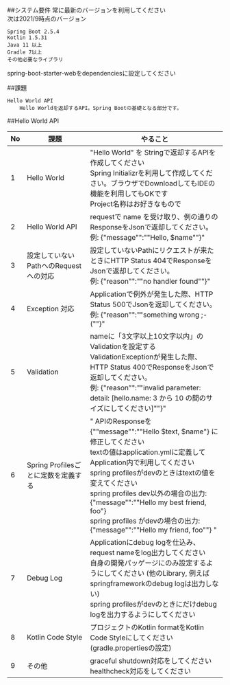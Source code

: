 ##システム要件
常に最新のバージョンを利用してください  
次は2021/9時点のバージョン

    Spring Boot 2.5.4
    Kotlin 1.5.31
    Java 11 以上
    Gradle 7以上
    その他必要なライブラリ

spring-boot-starter-webをdependenciesに設定してください

##課題

    Hello World API
        Hello Worldを返却するAPI。Spring Bootの基礎となる部分です。

##Hello World API

| No  | 課題                                   | やること                                                                                                                                                                                                                                                                                                                                                                                           | 
| --- | -------------------------------------- | -------------------------------------------------------------------------------------------------------------------------------------------------------------------------------------------------------------------------------------------------------------------------------------------------------------------------------------------------------------------------------------------------- | 
| 1   | Hello World                            | "Hello World" を Stringで返却するAPIを作成してください<br>    Spring Initializrを利用して作成してください。ブラウザでDownloadしてもIDEの機能を利用してもOKです<br>    Project名称はお好きなもので                                                                                                                                                                                            | 
| 2   | Hello World API                        | requestで name  を受け取り、例の通りのResponseをJsonで返却してください。<br>例:  {"message"":""Hello, $name""}"                                                                                                                                                                                                                                                                                    | 
| 3   | 設定していない PathへのRequestへの対応 | 設定していないPathにリクエストが来たときにHTTP Status 404でResponseをJsonで返却してください。<br>例: {"reason"":""no handler found""}"                                                                                                                                                                                                                                                             | 
| 4   | Exception&nbsp;対応                    | Applicationで例外が発生した際、HTTP Status 500でJsonを返却してください。<br>例:  {"reason"":""something wrong ;-(""}"                                                                                                                                                                                                                                                                              | 
| 5   | Validation                             | nameに「3文字以上10文字以内」のValidationを設定する<br>    ValidationExceptionが発生した際、HTTP Status 400でResponseをJsonで返却してください。<br>    例: {"reason"":""invalid parameter: detail: [hello.name: 3 から 10 の間のサイズにしてください]""}"                                                                                                                                          | 
| 6   | Spring Profilesごとに定数を定義する    | "    APIのResponseを  {""message"":""Hello $text, $name"} に修正してください<br>    textの値はapplication.ymlに定義してApplication内で利用してください<br>    spring profilesがdevのときはtextの値を変えてください<br>        spring profiles dev以外の場合の出力: {"message"":""Hello my best friend, foo"}<br>        spring profiles がdevの場合の出力: {"message"":""Hello my friend, foo""} " | 
| 7   | Debug Log                              | Applicationにdebug logを仕込み、request nameをlog出力してください<br>    自身の開発パッゲージにのみ設定するようにしてください (他のLibrary, 例えばspringframeworkのdebug logは出力しない)<br>    spring profilesがdevのときにだけdebug logを出力するようにしてください                                                                                                                             | 
| 8   | Kotlin Code Style                      | プロジェクトのKotlin formatをKotlin Code Styleにしてください (gradle.propertiesの設定)                                                                                                                                                                                                                                                                                                             | 
| 9   | その他                                 | graceful shutdown対応をしてください<br>    healthcheck対応をしてください                                                                                                                                                                                                                                                                                                                           | 

